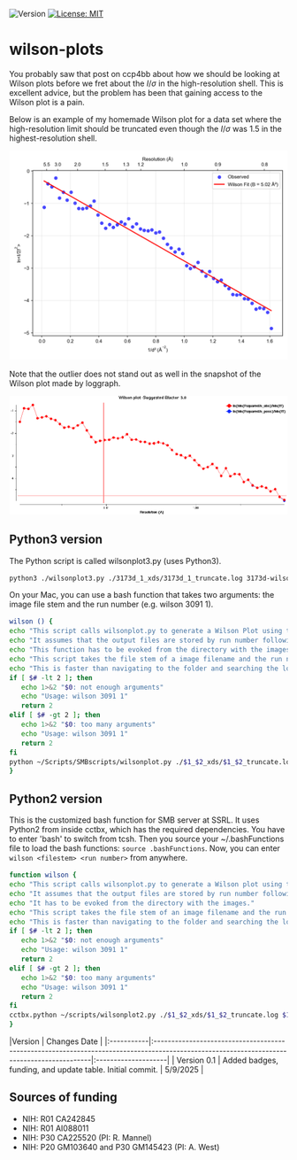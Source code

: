 ![Version](https://img.shields.io/static/v1?label=wilson-plots&message=0.0&color=brightcolor)
[![License: MIT](https://img.shields.io/badge/License-MIT-blue.svg)](https://opensource.org/licenses/MIT)


# wilson-plots

You probably saw that post on ccp4bb about how we should be looking at Wilson plots before we fret about the $I/{\sigma}$ in the high-resolution shell.
 This is excellent advice, but the problem has been that gaining access to the Wilson plot is a pain.
 
 
Below is an example of my homemade Wilson plot for a data set where the high-resolution limit should be truncated even though the $I/{\sigma}$ was 1.5 in the highest-resolution shell.

<p align="center"><img src="images/3173d-wilson.png" style="width: 90vw; min-width: 330px;"></p>

Note that the outlier does not stand out as well in the snapshot of the Wilson plot made by loggraph.

<p align="center"><img src="images/loggraph.png" style="width: 90vw; min-width: 330px;"></p>



## Python3 version

The Python script is called wilsonplot3.py (uses Python3). 

```bash
python3 ./wilsonplot3.py ./3173d_1_xds/3173d_1_truncate.log 3173d-wilson.png && preview 3173d-wilson.png
```

On your Mac, you can use a bash function that takes two arguments: the image file stem and the run number (e.g. wilson 3091 1). 

```bash
wilson () {
echo "This script calls wilsonplot.py to generate a Wilson Plot using the data in the truncate.log file."
echo "It assumes that the output files are stored by run number following the convention used by autoxds."
echo "This function has to be evoked from the directory with the images."
echo "This script takes the file stem of a image filename and the run number as two arguments in that order."
echo "This is faster than navigating to the folder and searching the log file for the summary table with vim."
if [ $# -lt 2 ]; then
   echo 1>&2 "$0: not enough arguments"
   echo "Usage: wilson 3091 1"
   return 2
elif [ $# -gt 2 ]; then
   echo 1>&2 "$0: too many arguments"
   echo "Usage: wilson 3091 1"
   return 2
fi
python ~/Scripts/SMBscripts/wilsonplot.py ./$1_$2_xds/$1_$2_truncate.log $1_$2-WilsonPlot.png && open -a preview $1_$2-WilsonPlot.png
}
```


## Python2 version

This is the customized bash function for SMB server at SSRL.
It uses Python2 from inside cctbx, which has the required dependencies.
You have to enter 'bash' to switch from tcsh.
Then you source your ~/.bashFunctions file to load the bash functions: `source .bashFunctions`.
Now, you can enter `wilson <filestem> <run number>` from anywhere.


```bash
function wilson {
echo "This script calls wilsonplot.py to generate a Wilson plot using the data in the truncate.log file."
echo "It assumes that the output files are stored by run number following the convention used by autoxds."
echo "It has to be evoked from the directory with the images."
echo "This script takes the file stem of an image filename and the run number as two arguments in that order."
echo "This is faster than navigating to the folder and searching the log file for the summary table with vim."
if [ $# -lt 2 ]; then
   echo 1>&2 "$0: not enough arguments"
   echo "Usage: wilson 3091 1"
   return 2
elif [ $# -gt 2 ]; then
   echo 1>&2 "$0: too many arguments"
   echo "Usage: wilson 3091 1"
   return 2
fi
cctbx.python ~/scripts/wilsonplot2.py ./$1_$2_xds/$1_$2_truncate.log $1_$2-wilsonplot.png && open $1_$2-wilsonplot.png
}
```


|Version      | Changes                                                                                                                                                     Date          |
|:-----------|:------------------------------------------------------------------------------------------------------------------------------------------|:--------------------|
| Version 0.1 |   Added badges, funding, and update table.  Initial commit.                                                                   | 5/9/2025  |

## Sources of funding

- NIH: R01 CA242845
- NIH: R01 AI088011
- NIH: P30 CA225520 (PI: R. Mannel)
- NIH: P20 GM103640 and P30 GM145423 (PI: A. West)
